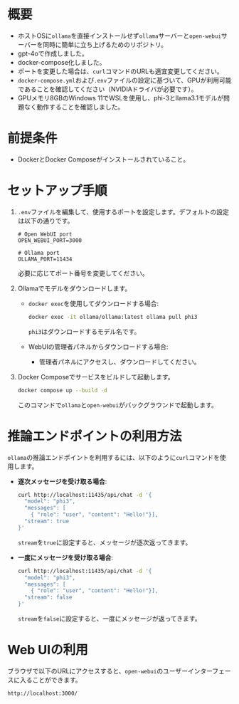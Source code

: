 # 概要
- ホストOSに`ollama`を直接インストールせず`ollama`サーバーと`open-webui`サーバーを同時に簡単に立ち上げるためのリポジトリ。
- gpt-4oで作成しました。
- docker-compose化しました。
- ポートを変更した場合は、`curl`コマンドのURLも適宜変更してください。
- `docker-compose.yml`および`.env`ファイルの設定に基づいて、GPUが利用可能であることを確認してください（NVIDIAドライバが必要です）。
- GPUメモリ8GBのWindows 11でWSLを使用し、phi-3とllama3.1モデルが問題なく動作することを確認しました。

# 前提条件

- DockerとDocker Composeがインストールされていること。

# セットアップ手順

1. `.env`ファイルを編集して、使用するポートを設定します。デフォルトの設定は以下の通りです。

   ```env
   # Open WebUI port
   OPEN_WEBUI_PORT=3000

   # Ollama port
   OLLAMA_PORT=11434
   ```

   必要に応じてポート番号を変更してください。

2. Ollamaでモデルをダウンロードします。

   - `docker exec`を使用してダウンロードする場合:

     ```bash
     docker exec -it ollama/ollama:latest ollama pull phi3
     ```

     `phi3`はダウンロードするモデル名です。

   - WebUIの管理者パネルからダウンロードする場合:
     - 管理者パネルにアクセスし、ダウンロードしてください。

3. Docker Composeでサービスをビルドして起動します。

   ```bash
   docker compose up --build -d
   ```

   このコマンドで`ollama`と`open-webui`がバックグラウンドで起動します。

# 推論エンドポイントの利用方法

`ollama`の推論エンドポイントを利用するには、以下のように`curl`コマンドを使用します。

- **逐次メッセージを受け取る場合**:

  ```bash
  curl http://localhost:11435/api/chat -d '{
    "model": "phi3",
    "messages": [
      { "role": "user", "content": "Hello!"}],
    "stream": true
  }'
  ```

  `stream`を`true`に設定すると、メッセージが逐次返ってきます。

- **一度にメッセージを受け取る場合**:

  ```bash
  curl http://localhost:11435/api/chat -d '{
    "model": "phi3",
    "messages": [
      { "role": "user", "content": "Hello!"}],
    "stream": false
  }'
  ```

  `stream`を`false`に設定すると、一度にメッセージが返ってきます。

# Web UIの利用

ブラウザで以下のURLにアクセスすると、`open-webui`のユーザーインターフェースに入ることができます。

```
http://localhost:3000/
```
